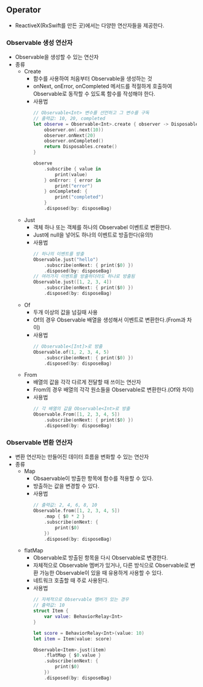 ## Operator
- ReactiveX(RxSwift를 만든 곳)에서는 다양한 연산자들을 제공한다.

### Observable 생성 연산자
- Observable을 생성할 수 있는 연산자
- 종류
    - Create
        - 함수를 사용하여 처음부터 Observable을 생성하는 것
        - onNext, onError, onCompleted 메서드를 적절하게 호출하여 Observable로 동작할 수 있도록 함수를 작성해야 한다.
        - 사용법
            ```Swift
            // Observable<Int> 변수를 선언하고 그 변수를 구독
            // 출력값: 10, 20, completed
            let observe = Observable<Int>.create { observer -> Disposable in
                observer.on(.next(10))
                observer.onNext(20)
                observer.onCompleted()
                return Disposables.create()
            }
            
            observe
                .subscribe { value in
                    print(value)
                } onError: { error in
                    print("error")
                } onCompleted: {
                    print("completed")
                }
                .disposed(by: disposeBag)
            ```
    - Just
        - 객체 하나 또는 객체를 하나의 Observabel 이벤트로 변환한다.
        - Just에 null을 넣어도 하나의 이벤트로 방출한다(유의!)
        - 사용법
            ```Swift
            // 하나의 이벤트를 방출
            Observable.just("hello")
                .subscribe(onNext: { print($0) })
                .disposed(by: disposeBag)
            // 여러가지 이벤트를 방출하더라도 하나로 방출됨
            Observable.just([1, 2, 3, 4])
                .subscribe(onNext: { print($0) })
                .disposed(by: disposeBag)
            ```
    - Of
        - 두개 이상의 값을 넘길때 사용
        - Of의 경우 Observable 배열을 생성해서 이벤트로 변환한다.(From과 차이)
        - 사용법
            ```Swift
            // Observable<[Int]>로 방출
            Observable.of(1, 2, 3, 4, 5)
                .subscribe(onNext: { print($0) })
                .disposed(by: disposeBag)
            ```
    - From
        - 배열의 값을 각각 다르게 전달할 때 쓰이는 연산자
        - From의 경우 배열의 각각 원소들을 Observable로 변환한다.(Of와 차이)
        - 사용법
            ```Swift
            // 각 배열의 값을 Observable<Int>로 방출
            Observable.From([1, 2, 3, 4, 5])
                .subscribe(onNext: { print($0) })
                .disposed(by: disposeBag)
            ```

### Observable 변환 연산자
- 변환 연산자는 만들어진 데이터 흐름을 변화할 수 있는 연산자
- 종류
    - Map
        - Obsaervable이 방출한 항목에 함수를 적용할 수 있다.
        - 방출하는 값을 변경할 수 있다.
        - 사용법
            ```Swift
            // 출력값: 2, 4, 6, 8, 10
            Observable.from([1, 2, 3, 4, 5])
                .map { $0 * 2 }
                .subscribe(onNext: {
                    print($0)
                })
                .disposed(by: disposeBag)
            ```
    - flatMap
        - Observable로 방출된 항목을 다시 Observable로 변경한다.
        - 자체적으로 Observable 멤버가 있거나, 다른 방식으로 Observable로 변환 가능한 Observable이 있을 때 유용하게 사용할 수 있다.
        - 네트워크 호출할 때 주로 사용된다.
        - 사용법
            ```Swift
            // 자체적으로 Observable 멤버가 있는 경우
            // 출력값: 10
            struct Item {
                var value: BehaviorRelay<Int>
            }

            let score = BehaviorRelay<Int>(value: 10)
            let item = Item(value: score)
            
            Observable<Item>.just(item)
                .flatMap { $0.value }
                .subscribe(onNext: {
                    print($0)
                })
                .disposed(by: disposeBag)
            ```